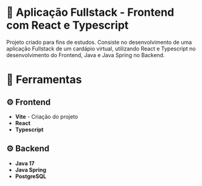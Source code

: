 # 🚀 Aplicação Fullstack - Frontend com React e Typescript
Projeto criado para fins de estudos. Consiste no desenvolvimento de uma aplicação Fullstack de um cardápio virtual, utilizando React e Typescript no desenvolvimento do Frontend, Java e Java Spring no Backend.

# 🔨 Ferramentas
## ⚙ Frontend
- **Vite** - Criação do projeto
- **React**
- **Typescript**
## ⚙ Backend
- **Java 17**
- **Java Spring**
- **PostgreSQL**
